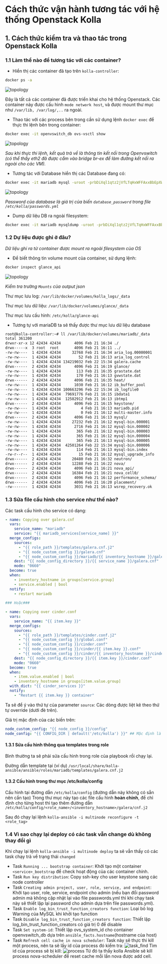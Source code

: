 # Cách thức vận hành tương tác với hệ thống Openstack Kolla

## 1. Cách thức kiểm tra và thao tác trong Openstack Kolla

### 1.1 Làm thể nào để tương tác với các container?
- Hiển thị các container đã tạo trên `kolla-controller`:
```sh
docker ps -a
```
![topology](../ima/kolla-multinode-ubuntu02.png)

Đây là tất cả các container đã được triển khai cho hệ thống Openstack. Các container này được cấu hình `mode network host`, và được mount thư mục như `/var/lib, /var/log/,..` ra ngoài.

- Thao tác với các process bên trong cần sử dụng lệnh `docker exec` để thực thi lệnh bên trong container:
```sh
docker exec -it openvswitch_db ovs-vsctl show
```
![topology](../ima/kolla-multinode-ubuntu03.png)

*Sau khi thực thi lệnh, kết quả trả về là thông tin kết nối trong Openvswitch (có thể thấy eth2 đã được cắm vào bridge br-ex để làm đường kết nối ra ngoài cho các VM).*

- Tương tác với Database  hiển thị các Database đang có:

```sh
docker exec -it mariadb mysql -uroot -prbDiXql1qtz2jVfLTqHxWFFAxxBbEpXWpYp55GEk -e'show databases'
```

![topology](../ima/kolla-multinode-ubuntu04.png)

*Password của database là giá trị của biến `database_password` trong file `/etc/kolla/passwords.yml`*
- Dump dữ liệu DB ra ngoài filesystem:
```sh
docker exec -it mariadb mysqldump -uroot -prbDiXql1qtz2jVfLTqHxWFFAxxBbEpXWpYp55GEk keystone > vinhtestdumpDB.sql
```
### 1.2 Dự liệu được ghi ở đâu?
*Dữ liệu ghi ra từ container được mount ra ngoài filesystem của OS*
- Để biết thông tin volume mount của container, sử dụng lệnh:

```sh
docker inspect glance_api
```

![topology](../ima/kolla-multinode-ubuntu05.png)

*Kiểm tra trường `Mounts` của output json*


Thư mục lưu log: `/var/lib/docker/volumes/kolla_logs/_data`
    
Thư mục lưu dữ liệu: `/var/lib/docker/volumes/glance/_data`
    
Thư mục lưu cấu hình: `/etc/kolla/glance-api`

- Tương tự với mariaDB ta sẽ thấy được thư mục lưu dữ liệu database
```sh
root@kolla-controller:~# ll /var/lib/docker/volumes/mariadb/_data
total 361200
drwxr-xr-x 12 42434 42434      4096 Feb 21 16:34 ./
drwx-----x  3 root  root       4096 Feb 21 16:11 ../
-rw-rw----  1 42434 42434     32768 Feb 21 16:34 aria_log.00000001
-rw-rw----  1 42434 42434        52 Feb 21 16:13 aria_log_control
-rw-rw----  1 42434 42434 134219032 Feb 22 15:34 galera.cache
drwx------  2 42434 42434      4096 Feb 21 16:19 glance/
-rw-rw----  1 42434 42434       113 Feb 21 16:35 grastate.dat
-rw-rw----  1 42434 42434       170 Feb 21 16:13 gvwstate.dat
drwx------  2 42434 42434      4096 Feb 21 16:35 heat/
-rw-rw----  1 42434 42434      1030 Feb 21 16:12 ib_buffer_pool
-rw-rw----  1 42434 42434 100663296 Feb 22 15:34 ib_logfile0
-rw-rw----  1 42434 42434  79691776 Feb 21 16:15 ibdata1
-rw-rw----  1 42434 42434  12582912 Feb 21 16:13 ibtmp1
drwx------  2 42434 42434      4096 Feb 21 16:15 keystone/
-rw-rw----  1 42434 42434         4 Feb 21 16:13 mariadb.pid
-rw-rw----  1 42434 42434         0 Feb 21 16:12 multi-master.info
drwx------  2 42434 42434      4096 Feb 21 16:13 mysql/
-rw-rw----  1 42434 42434     27232 Feb 21 16:12 mysql-bin.000001
-rw-rw----  1 42434 42434      2716 Feb 21 16:12 mysql-bin.000002
-rw-rw----  1 42434 42434       365 Feb 21 16:12 mysql-bin.000003
-rw-rw----  1 42434 42434       365 Feb 21 16:12 mysql-bin.000004
-rw-rw----  1 42434 42434       365 Feb 21 16:13 mysql-bin.000005
-rw-rw----  1 42434 42434  42501264 Feb 22 15:34 mysql-bin.000006
-rw-rw----  1 42434 42434       114 Feb 21 16:13 mysql-bin.index
-rw-r--r--  1 42434 42434        15 Feb 21 16:12 mysql_upgrade_info
drwx------  2 42434 42434     20480 Feb 21 16:32 neutron/
drwx------  2 42434 42434     12288 Feb 21 16:22 nova/
drwx------  2 42434 42434      4096 Feb 21 16:21 nova_api/
drwx------  2 42434 42434     16384 Feb 21 16:21 nova_cell0/
drwx------  2 42434 42434      4096 Feb 21 16:12 performance_schema/
drwx------  2 42434 42434      4096 Feb 21 16:20 placement/
-rw-------  1 42434 42434      3031 Feb 21 16:13 wsrep_recovery.ok
```

### 1.3 Sửa file cấu hình cho service như thế nào?
Các task cấu hình cho service có dạng:
```yml
- name: Copying over galera.cnf
  vars:
    service_name: "mariadb"
    service: "{{ mariadb_services[service_name] }}"
  merge_configs:
    sources:
      - "{{ role_path }}/templates/galera.cnf.j2"
      - "{{ node_custom_config }}/galera.cnf"
      - "{{ node_custom_config }}/mariadb/{{ inventory_hostname }}/galera.cnf"
    dest: "{{ node_config_directory }}/{{ service_name }}/galera.cnf"
    mode: "0660"
  become: true
  when:
    - inventory_hostname in groups[service.group]
    - service.enabled | bool
  notify:
    - restart mariadb
    
### Hoặc###

- name: Copying over cinder.conf
  vars:
    service_name: "{{ item.key }}"
  merge_configs:
    sources:
      - "{{ role_path }}/templates/cinder.conf.j2"
      - "{{ node_custom_config }}/global.conf"
      - "{{ node_custom_config }}/cinder.conf"
      - "{{ node_custom_config }}/cinder/{{ item.key }}.conf"
      - "{{ node_custom_config }}/cinder/{{ inventory_hostname }}/cinder.conf"
    dest: "{{ node_config_directory }}/{{ item.key }}/cinder.conf"
    mode: "0660"
  become: true
  when:
    - item.value.enabled | bool
    - inventory_hostname in groups[item.value.group]
  with_dict: "{{ cinder_services }}"
  notify:
    - "Restart {{ item.key }} container"
```
Ta sẽ để ý vào thứ tự của  parameter `source`: Các dòng được liệt kê theo thứ tự override (dưới đè trên).

Giá trị mặc định của các biến trên:
```yml
node_custom_config: "{{ node_config }}/config"
node_config: "{{ CONFIG_DIR | default('/etc/kolla') }}" ## Mặc định là /etc/kolla
```

#### 1.3.1 Sửa cấu hình thông qua templates trong role
Bình thường ta sẽ phải sửa cấu hình trong role của playbook rồi chạy lại.

Đường dẫn template tại (ví dụ) `/usr/local/share/kolla-ansible/ansible/roles/mariadb/templates/galera.cnf.j2`

#### 1.3.2 Cấu hình trong thư mục /etc/kolla/config

Cấu hình tại đường dẫn `/etc/kolla/config` (đường dẫn này không có sẵn nên cần tạo)
Trong thư mục này tạo các file cấu hình **hoàn chỉnh**, để chỉ định cho từng host thì tạo thêm đường dẫn `/etc/kolla/config/<role_name>/<inventory_hostname>/galera/cnf.j2`


Sau đó chạy lại lệnh `kolla-ansible -i multinode reconfigure -t <role_tag>`

### 1.4 Vì sao chạy lại deploy có các task vẫn change dù không thay đổi gì

Khi chạy lại lệnh `kolla-ansible -i multinode deploy` ta sẽ vẫn thấy có các task chạy trả về trạng thái `changed`
- Task `Running ... bootstrap container`: Khởi tạo một container `<service>_bootstrap` để check hoạt động của các container chính.
- Task `Run key distribution`: Copy ssh-key cho user keystone sang các node controller
- Task `Creating admin project, user, role, service, and endpoint`: Khởi tạo user, role, service, endpoint cho admin (nếu bạn đổi password admin mà không cập nhật lại vào file passwords.yml thì khi chạy task này sẽ thiết lập lại password cho admin dựa trên file passwords.yml).
- Task `Enable log_bin_trust_function_creators function`: Loại bỏ log Warning của MySQL khi khởi tạo function
- Task `Disable log_bin_trust_function_creators function`: Thiết lập log_bin_trust_function_creators có giá trị 0 để disable
- Task `Set system-id`: Thiết lập ovs_system_id cho container openvswitch_db dựa trên `ansible_facts.hostname`(hostname của host)
- Task `Refresh cell cache in nova scheduler`:
Task này sẽ thực thi kill một process, nên ta sẽ lấy id của process đó kiểm tra: 
![task_find](../ima/kolla-multinode-ubuntu06.png)
Tìm id của process sẽ bị kill:
![process](../ima/kolla-multinode-ubuntu07.png)
Từ đó ta thấy kolla Ansible sẽ kill process nova-scheduler để reset cache mỗi lần nova được add cell.
